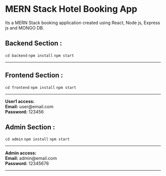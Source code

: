 <h1>MERN Stack Hotel Booking App</h1>
<p>Its a MERN Stack booking application created using React, Node js, Express js and MONGO DB.</p>

<h2>Backend Section :</h2>
<code>cd backend</code>
<code>npm install</code>
<code>npm start</code>
<hr/>
<h2>Frontend Section :</h2>
<code>cd frontend</code>
<code>npm install</code>
<code>npm start</code>
<hr/>
<b>User1 access:</b><br>
<b>Email:</b> user@email.com<br>
<b>Password:</b> 123456<br>
<h2>Admin Section :</h2>
<code>cd admin</code>
<code>npm install</code>
<code>npm start</code>
<hr/>
<b>Admin access:</b><br>
<b>Email:</b> admin@email.com<br>
<b>Password:</b> 12345678<br>
<hr/>
